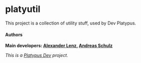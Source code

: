 # platyutil

This project is a collection of utility stuff, used by Dev Platypus.

#### Authors
**Main developers: [Alexander Lenz], [Andreas Schulz]**  


*This is a [Platypus Dev] project.*

   [Platypus Dev]: <wwww.dev-platypus.org>
   [Alexander Lenz]: <mailto:alenz@dev-platypus.org>
   [Andreas Schulz]: <mailto:aschulz@dev-platypus.org>


